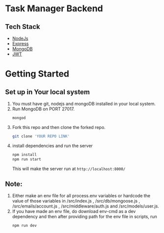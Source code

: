 # Task Manager Backend

## Tech Stack

- [NodeJs](https://nodejs.org/en/about/)
- [Express](https://expressjs.com/)
- [MongoDB](https://www.mongodb.com/)
- [JWT](https://jwt.io/introduction)

# Getting Started

## Set up in Your local system

1. You must have git, nodejs and mongoDB installed in your local system.
2. Run MongoDB on PORT 27017.
   ```sh
   mongod
   ```
3. Fork this repo and then clone the forked repo.
   ```sh
   git clone 'YOUR REPO LINK'
   ```
4. install dependencies and run the server
   ```sh
   npm install
   npm run start
   ```
   This will make the server run at `http://localhost:8000/`

## Note: 
1. Either make an env file for all process.env variables or hardcode the value of those variables in /src/index.js , /src/db/mongoose.js , /src/emails/account.js , /src/middleware/auth.js and /src/models/user.js.
2. If you have made an env file, do download env-cmd as a dev dependency and then after providing path for the env file in scripts, run
   ```sh
   npm run dev
   ```
